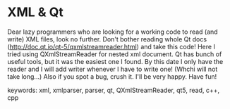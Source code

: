# XML & Qt
Dear lazy programmers who are looking for a working code to read (and write) XML files, look no further. Don't bother reading whole Qt docs (http://doc.qt.io/qt-5/qxmlstreamreader.html) and take this code!
Here I tried using QXmlStreamReader for nested xml document. Qt has bunch of useful tools, but it was the easiest one I found. By this date I only have the reader and I will add writer whenever I have to write one! (Whchi will not take long...)
Also if you spot a bug, crush it. I'll be very happy.
Have fun!

keywords:
xml, xmlparser, parser, qt, QXmlStreamReader, qt5, read, c++, cpp